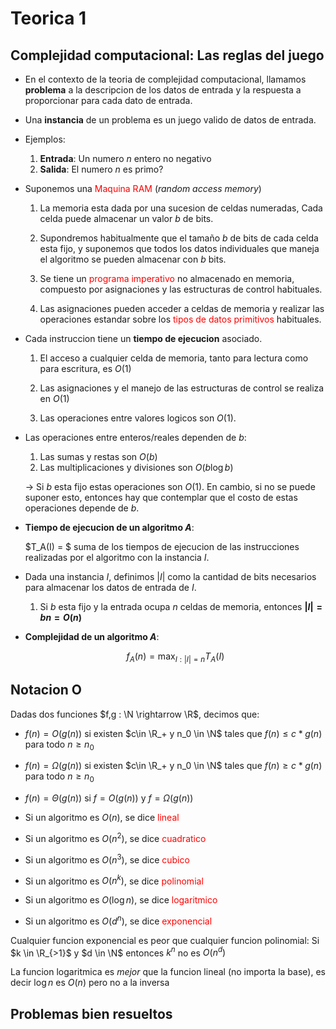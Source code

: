 # Teorica 1

## Complejidad computacional: Las reglas del juego

- En el contexto de la teoria de complejidad computacional, llamamos **problema** a la descripcion de los datos de entrada y la respuesta a proporcionar para cada dato de entrada.

- Una **instancia** de un problema es un juego valido de datos de entrada.

- Ejemplos:

    1. **Entrada**: Un numero _n_ entero no negativo
    2. **Salida**: El numero _n_ es primo?

- Suponemos una <span style="color:red"> Maquina RAM </span> (_random access memory_)

    1. La memoria esta dada por una sucesion de celdas numeradas, Cada celda puede almacenar un valor _b_ de bits.

    2. Supondremos habitualmente que el tamaño _b_ de bits de cada celda esta fijo, y suponemos que todos los datos individuales que maneja el algoritmo se pueden almacenar con _b_ bits.

    3. Se tiene un <span style="color:red"> programa imperativo </span> no almacenado en memoria, compuesto por asignaciones y las estructuras de control habituales.

    4. Las asignaciones pueden acceder a celdas de memoria y realizar las operaciones estandar sobre los <span style="color:red"> tipos de datos primitivos </span> habituales.

- Cada instruccion tiene un **tiempo de ejecucion** asociado.

    1. El acceso a cualquier celda de memoria, tanto para lectura como para escritura, es $O(1)$

    2. Las asignaciones y el manejo de las estructuras de control se realiza en $O(1)$

    3. Las operaciones entre valores logicos son $O(1)$.

- Las operaciones entre enteros/reales dependen de _b_:

    1. Las sumas y restas son $O(b)$
    2. Las multiplicaciones y divisiones son $O(b \log b)$

    $\rightarrow$ Si _b_ esta fijo estas operaciones son $O(1)$. En cambio, si no se puede suponer esto, entonces hay que contemplar que el costo de estas operaciones depende de _b_.

- **Tiempo de ejecucion de un algoritmo _A_**:

    $T_A(I) = $ suma de los tiempos de ejecucion de las instrucciones realizadas por el algoritmo con la instancia _I_.

- Dada una instancia _I_, definimos |_I_| como la cantidad de bits necesarios para almacenar los datos de entrada de _I_.

    1. Si _b_ esta fijo y la entrada ocupa _n_ celdas de memoria, entonces **$|I| = bn = O(n)$**

- **Complejidad de un algoritmo _A_**:

    $$f_A(n) = \max_{I:|I|=n} T_A(I)$$

## Notacion O

Dadas dos funciones $f,g : \N \rightarrow \R$, decimos que:

- $f(n) = O(g(n))$ si existen $c\in \R_+ y n_0 \in \N$ tales que $f(n) \leq c*g(n)$ para todo $n \geq n_0$

- $f(n) = \Omega(g(n))$ si existen $c\in \R_+ y n_0 \in \N$ tales que $f(n) \geq c*g(n)$ para todo $n \geq n_0$

- $f(n) = \Theta(g(n))$ si $f = O(g(n))$ y $f = \Omega(g(n))$

- Si un algoritmo es $O(n)$, se dice <span style="color:red"> lineal </span>

- Si un algoritmo es $O(n^2)$, se dice <span style="color:red"> cuadratico </span>

- Si un algoritmo es $O(n^3)$, se dice <span style="color:red"> cubico </span>

- Si un algoritmo es $O(n^k)$, se dice <span style="color:red"> polinomial </span>

- Si un algoritmo es $O(\log n)$, se dice <span style="color:red"> logaritmico </span>

- Si un algoritmo es $O(d^n)$, se dice <span style="color:red"> exponencial </span>

Cualquier funcion exponencial es peor que cualquier funcion polinomial:
Si $k \in \R_{>1}$ y $d \in \N$ entonces $k^n$ no es $O(n^d)$

La funcion logaritmica es _mejor_ que la funcion lineal (no importa la base), es decir $\log n$ es $O(n)$ pero no a la inversa

## Problemas bien resueltos
